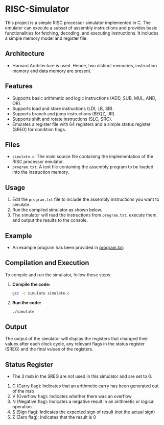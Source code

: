 # RISC-Simulator

This project is a simple  RISC processor simulator implemented in C. The emulator can execute a subset of assembly instructions and provides basic functionalities for fetching, decoding, and executing instructions. It includes a simple memory model and register file.

## Architecture

- Harvard Architecture is used. Hence, two distinct memories, instruction memory and data memory are present.

## Features

- Supports basic arithmetic and logic instructions (ADD, SUB, MUL, AND, OR).
- Supports load and store instructions (LDI, LB, SB).
- Supports branch and jump instructions (BEQZ, JR).
- Supports shift and rotate instructions (SLC, SRC).
- Emulates a register file with 64 registers and a simple status register (SREG) for condition flags.

## Files

- `simulate.c`: The main source file containing the implementation of the RISC processor emulator.
- `program.txt`: A text file containing the assembly program to be loaded into the instruction memory.

## Usage

1. Edit the `program.txt` file to include the assembly instructions you want to simulate.
2. Run the compiled simulator as shown below.
3. The simulator will read the instructions from `program.txt`, execute them, and output the results to the console.

## Example

- An example program has been provided in [program.txt](https://github.com/theconjuring/RISC-simulator/program.txt):

## Compilation and Execution

To compile and run the simulator, follow these steps:

1. **Compile the code:**
   ```bash
   gcc -o simulate simulate.c

2. **Run the code:**
   ```bash
   ./simulate

## Output

The output of the simulator will display the registers that changed their values after each clock cycle, any relevant flags in the status register (SREG) and the final values of the registers.

## Status Register

- The 3 msb in the SREG are not used in this simulator and are set to 0.
1. C (Carry flag): Indicates that an arithmetic carry has been generated out of the msb
2. V (Overflow flag): Indicates whether there was an overflow
3. N (Negative flag): Indicates a negative result in an arithmetic or logical operation
4. S (Sign flag): Indicates the expected sign of result (not the actual sign)
5. Z (Zero flag): Indicates that the result is 0
